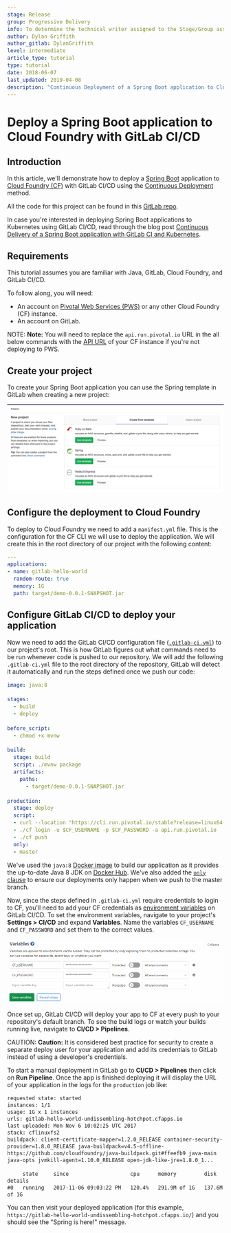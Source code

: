 ```yaml
---
stage: Release
group: Progressive Delivery
info: To determine the technical writer assigned to the Stage/Group associated with this page, see https://about.gitlab.com/handbook/engineering/ux/technical-writing/#designated-technical-writers
author: Dylan Griffith
author_gitlab: DylanGriffith
level: intermediate
article_type: tutorial
type: tutorial
date: 2018-06-07
last_updated: 2019-04-08
description: "Continuous Deployment of a Spring Boot application to Cloud Foundry with GitLab CI/CD"
---
```


# Deploy a Spring Boot application to Cloud Foundry with GitLab CI/CD

## Introduction

In this article, we'll demonstrate how to deploy a [Spring
Boot](https://projects.spring.io/spring-boot/) application to [Cloud
Foundry (CF)](https://www.cloudfoundry.org/) with GitLab CI/CD using the [Continuous
Deployment](https://about.gitlab.com/blog/2016/08/05/continuous-integration-delivery-and-deployment-with-gitlab/#continuous-deployment)
method.

All the code for this project can be found in this [GitLab
repo](https://gitlab.com/gitlab-examples/spring-gitlab-cf-deploy-demo).

In case you're interested in deploying Spring Boot applications to Kubernetes
using GitLab CI/CD, read through the blog post [Continuous Delivery of a Spring Boot application with GitLab CI and Kubernetes](https://about.gitlab.com/blog/2016/12/14/continuous-delivery-of-a-spring-boot-application-with-gitlab-ci-and-kubernetes/).

## Requirements

This tutorial assumes you are familiar with Java, GitLab, Cloud Foundry, and GitLab CI/CD.

To follow along, you will need:

- An account on [Pivotal Web Services (PWS)](https://run.pivotal.io/) or any
  other Cloud Foundry (CF) instance.
- An account on GitLab.

NOTE: **Note:**
You will need to replace the `api.run.pivotal.io` URL in the all below
commands with the [API
URL](https://docs.cloudfoundry.org/running/cf-api-endpoint.html) of your CF
instance if you're not deploying to PWS.

## Create your project

To create your Spring Boot application you can use the Spring template in
GitLab when creating a new project:

![New Project From Template](img/create_from_template.png)

## Configure the deployment to Cloud Foundry

To deploy to Cloud Foundry we need to add a `manifest.yml` file. This
is the configuration for the CF CLI we will use to deploy the application. We
will create this in the root directory of our project with the following
content:

```yaml
---
applications:
- name: gitlab-hello-world
  random-route: true
  memory: 1G
  path: target/demo-0.0.1-SNAPSHOT.jar
```

## Configure GitLab CI/CD to deploy your application

Now we need to add the GitLab CI/CD configuration file
([`.gitlab-ci.yml`](../../yaml/README.md)) to our
project's root. This is how GitLab figures out what commands need to be run whenever
code is pushed to our repository. We will add the following `.gitlab-ci.yml`
file to the root directory of the repository, GitLab will detect it
automatically and run the steps defined once we push our code:

```yaml
image: java:8

stages:
  - build
  - deploy

before_script:
  - chmod +x mvnw

build:
  stage: build
  script: ./mvnw package
  artifacts:
    paths:
      - target/demo-0.0.1-SNAPSHOT.jar

production:
  stage: deploy
  script:
  - curl --location "https://cli.run.pivotal.io/stable?release=linux64-binary&source=github" | tar zx
  - ./cf login -u $CF_USERNAME -p $CF_PASSWORD -a api.run.pivotal.io
  - ./cf push
  only:
  - master
```

We've used the `java:8` [Docker
image](../../docker/using_docker_images.md) to build
our application as it provides the up-to-date Java 8 JDK on [Docker
Hub](https://hub.docker.com/). We've also added the [`only`
clause](../../yaml/README.md#onlyexcept-legacy)
to ensure our deployments only happen when we push to the master branch.

Now, since the steps defined in `.gitlab-ci.yml` require credentials to login
to CF, you'll need to add your CF credentials as [environment
variables](../../variables/README.md#predefined-environment-variables)
on GitLab CI/CD. To set the environment variables, navigate to your project's
**Settings > CI/CD** and expand **Variables**. Name the variables
`CF_USERNAME` and `CF_PASSWORD` and set them to the correct values.

![Variable Settings in GitLab](img/cloud_foundry_variables.png)

Once set up, GitLab CI/CD will deploy your app to CF at every push to your
repository's default branch. To see the build logs or watch your builds running
live, navigate to **CI/CD > Pipelines**.

CAUTION: **Caution:**
It is considered best practice for security to create a separate deploy
user for your application and add its credentials to GitLab instead of using
a developer's credentials.

To start a manual deployment in GitLab go to **CI/CD > Pipelines** then click
on **Run Pipeline**. Once the app is finished deploying it will display the URL
of your application in the logs for the `production` job like:

```shell
requested state: started
instances: 1/1
usage: 1G x 1 instances
urls: gitlab-hello-world-undissembling-hotchpot.cfapps.io
last uploaded: Mon Nov 6 10:02:25 UTC 2017
stack: cflinuxfs2
buildpack: client-certificate-mapper=1.2.0_RELEASE container-security-provider=1.8.0_RELEASE java-buildpack=v4.5-offline-https://github.com/cloudfoundry/java-buildpack.git#ffeefb9 java-main java-opts jvmkill-agent=1.10.0_RELEASE open-jdk-like-jre=1.8.0_1...

     state     since                    cpu      memory         disk           details
#0   running   2017-11-06 09:03:22 PM   120.4%   291.9M of 1G   137.6M of 1G
```

You can then visit your deployed application (for this example,
`https://gitlab-hello-world-undissembling-hotchpot.cfapps.io/`) and you should
see the "Spring is here!" message.
